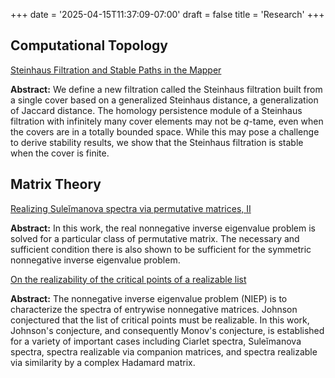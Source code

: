 +++
date = '2025-04-15T11:37:09-07:00'
draft = false
title = 'Research'
+++

## Computational Topology

[Steinhaus Filtration and Stable Paths in the Mapper](https://arxiv.org/abs/1906.08256)

**Abstract:** We define a new filtration called the Steinhaus filtration built from a single cover based on a generalized Steinhaus distance, a generalization of Jaccard distance. 
The homology persistence module of a Steinhaus filtration with infinitely many cover elements may not be $q$-tame, even when the covers are in a totally bounded space. 
While this may pose a challenge to derive stability results, we show that the Steinhaus filtration is stable when the cover is finite. 

## Matrix Theory

[Realizing Suleĭmanova spectra via permutative matrices, II](https://arxiv.org/abs/1806.07036)

**Abstract:** In this work, the real nonnegative inverse eigenvalue problem is solved for a particular class of permutative matrix. 
The necessary and sufficient condition there is also shown to be sufficient for the symmetric nonnegative inverse eigenvalue problem.

[On the realizability of the critical points of a realizable list](https://arxiv.org/abs/1712.05454)

**Abstract:** The nonnegative inverse eigenvalue problem (NIEP) is to characterize the spectra of entrywise nonnegative matrices. 
Johnson conjectured that the list of critical points must be realizable. 
In this work, Johnson's conjecture, and consequently Monov's conjecture, is established for a variety of important cases including Ciarlet spectra, Suleĭmanova spectra, spectra realizable via companion matrices, and spectra realizable via similarity by a complex Hadamard matrix. 
